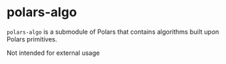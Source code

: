 # polars-algo

`polars-algo` is a submodule of Polars that contains algorithms built upon Polars primitives.

Not intended for external usage